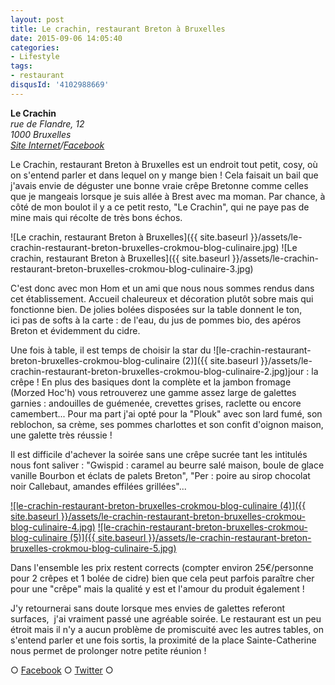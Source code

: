 ```yaml
---
layout: post
title: Le crachin, restaurant Breton à Bruxelles
date: 2015-09-06 14:05:40
categories: 
- Lifestyle
tags: 
- restaurant
disqusId: '4102988669'
---
```


**Le Crachin**  
_rue de Flandre, 12_  
_1000 Bruxelles_  
_[Site Internet](http://www.lecrachin.net/)/[Facebook](https://www.facebook.com/CrachinCreperie)_

Le Crachin, restaurant Breton à Bruxelles est un endroit tout petit, cosy, où on s'entend parler et dans lequel on y mange bien ! Cela faisait un bail que j'avais envie de déguster une bonne vraie crêpe Bretonne comme celles que je mangeais lorsque je suis allée à Brest avec ma moman. Par chance, à côté de mon boulot il y a ce petit resto, "Le Crachin", qui ne paye pas de mine mais qui récolte de très bons échos.

![Le crachin, restaurant Breton à Bruxelles]({{ site.baseurl }}/assets/le-crachin-restaurant-breton-bruxelles-crokmou-blog-culinaire.jpg) ![Le crachin, restaurant Breton à Bruxelles]({{ site.baseurl }}/assets/le-crachin-restaurant-breton-bruxelles-crokmou-blog-culinaire-3.jpg)

C'est donc avec mon Hom et un ami que nous nous sommes rendus dans cet établissement. Accueil chaleureux et décoration plutôt sobre mais qui fonctionne bien. De jolies bolées disposées sur la table donnent le ton, ici pas de softs à la carte : de l'eau, du jus de pommes bio, des apéros Breton et évidemment du cidre.

Une fois à table, il est temps de choisir la star du ![le-crachin-restaurant-breton-bruxelles-crokmou-blog-culinaire (2)]({{ site.baseurl }}/assets/le-crachin-restaurant-breton-bruxelles-crokmou-blog-culinaire-2.jpg)jour : la crêpe ! En plus des basiques dont la complète et la jambon fromage (Morzed Hoc'h) vous retrouverez une gamme assez large de galettes garnies : andouilles de guémenée, crevettes grises, raclette ou encore camembert... Pour ma part j'ai opté pour la "Plouk" avec son lard fumé, son reblochon, sa crème, ses pommes charlottes et son confit d'oignon maison, une galette très réussie !

Il est difficile d'achever la soirée sans une crêpe sucrée tant les intitulés nous font saliver : "Gwispid : caramel au beurre salé maison, boule de glace vanille Bourbon et éclats de palets Breton", "Per : poire au sirop chocolat noir Callebaut, amandes effilées grillées"...

[![le-crachin-restaurant-breton-bruxelles-crokmou-blog-culinaire (4)]({{ site.baseurl }}/assets/le-crachin-restaurant-breton-bruxelles-crokmou-blog-culinaire-4.jpg)](http://www.crokmou.com/wp-content/uploads/2015/09/le-crachin-restaurant-breton-bruxelles-crokmou-blog-culinaire-4.jpg) [![le-crachin-restaurant-breton-bruxelles-crokmou-blog-culinaire (5)]({{ site.baseurl }}/assets/le-crachin-restaurant-breton-bruxelles-crokmou-blog-culinaire-5.jpg)](http://www.crokmou.com/wp-content/uploads/2015/09/le-crachin-restaurant-breton-bruxelles-crokmou-blog-culinaire-5.jpg)

Dans l'ensemble les prix restent corrects (compter environ 25€/personne pour 2 crêpes et 1 bolée de cidre) bien que cela peut parfois paraître cher pour une "crêpe" mais la qualité y est et l'amour du produit également !

J'y retournerai sans doute lorsque mes envies de galettes referont surfaces,  j'ai vraiment passé une agréable soirée. Le restaurant est un peu étroit mais il n'y a aucun problème de promiscuité avec les autres tables, on s'entend parler et une fois sortis, la proximité de la place Sainte-Catherine nous permet de prolonger notre petite réunion !

○ [Facebook](https://www.facebook.com/crokmou.blog) ○ [Twitter](https://twitter.com/Crokmou) ○